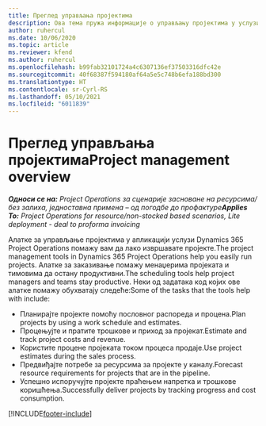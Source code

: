 ```yaml
---
title: Преглед управљања пројектима
description: Ова тема пружа информације о управљању пројектима у услузи Dynamics 365 Project Operations.
author: ruhercul
ms.date: 10/06/2020
ms.topic: article
ms.reviewer: kfend
ms.author: ruhercul
ms.openlocfilehash: b99fab32101724a4c6307136ef37503316dfc42e
ms.sourcegitcommit: 40f68387f594180af64a5e5c748b6efa188bd300
ms.translationtype: HT
ms.contentlocale: sr-Cyrl-RS
ms.lasthandoff: 05/10/2021
ms.locfileid: "6011839"
---
```

# <a name="project-management-overview"></a><span data-ttu-id="026c6-103">Преглед управљања пројектима</span><span class="sxs-lookup"><span data-stu-id="026c6-103">Project management overview</span></span>

<span data-ttu-id="026c6-104">_**Односи се на:** Project Operations за сценарије засноване на ресурсима/без залиха, једноставна примена – од погодбе до профактуре_</span><span class="sxs-lookup"><span data-stu-id="026c6-104">_**Applies To:** Project Operations for resource/non-stocked based scenarios, Lite deployment - deal to proforma invoicing_</span></span>

<span data-ttu-id="026c6-105">Алатке за управљање пројектима у апликацији услузи Dynamics 365 Project Operations помажу вам да лако извршавате пројекте.</span><span class="sxs-lookup"><span data-stu-id="026c6-105">The project management tools in Dynamics 365 Project Operations help you easily run projects.</span></span> <span data-ttu-id="026c6-106">Алатке за заказивање помажу менаџерима пројеката и тимовима да остану продуктивни.</span><span class="sxs-lookup"><span data-stu-id="026c6-106">The scheduling tools help project managers and teams stay productive.</span></span> <span data-ttu-id="026c6-107">Неки од задатака код којих ове алатке помажу обухватају следеће:</span><span class="sxs-lookup"><span data-stu-id="026c6-107">Some of the tasks that the tools help with include:</span></span>

- <span data-ttu-id="026c6-108">Планирајте пројекте помоћу пословног распореда и процена.</span><span class="sxs-lookup"><span data-stu-id="026c6-108">Plan projects by using a work schedule and estimates.</span></span>
- <span data-ttu-id="026c6-109">Процењујте и пратите трошкове и приход за пројекат.</span><span class="sxs-lookup"><span data-stu-id="026c6-109">Estimate and track project costs and revenue.</span></span>
- <span data-ttu-id="026c6-110">Користите процене пројеката током процеса продаје.</span><span class="sxs-lookup"><span data-stu-id="026c6-110">Use project estimates during the sales process.</span></span>
- <span data-ttu-id="026c6-111">Предвиђајте потребе за ресурсима за пројекте у каналу.</span><span class="sxs-lookup"><span data-stu-id="026c6-111">Forecast resource requirements for projects that are in the pipeline.</span></span>
- <span data-ttu-id="026c6-112">Успешно испоручујте пројекте праћењем напретка и трошкове коришћења.</span><span class="sxs-lookup"><span data-stu-id="026c6-112">Successfully deliver projects by tracking progress and cost consumption.</span></span>


[!INCLUDE[footer-include](../includes/footer-banner.md)]